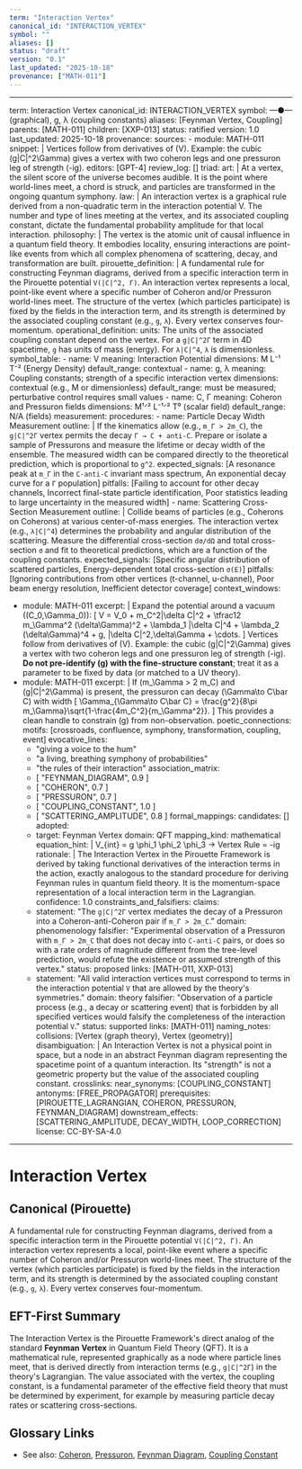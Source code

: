 ```yaml
---
term: "Interaction Vertex"
canonical_id: "INTERACTION_VERTEX"
symbol: ""
aliases: []
status: "draft"
version: "0.1"
last_updated: "2025-10-18"
provenance: ["MATH-011"]
---
```


---
term: Interaction Vertex
canonical_id: INTERACTION_VERTEX
symbol: —●— (graphical), g, λ (coupling constants)
aliases: [Feynman Vertex, Coupling]
parents: [MATH-011]
children: [XXP-013]
status: ratified
version: 1.0
last_updated: 2025-10-18
provenance:
  sources:
    - module: MATH-011
      snippet: |
        Vertices follow from derivatives of (V). Example: the cubic (g|C|^2\Gamma) gives a vertex with two coheron legs and one pressuron leg of strength (-ig).
  editors: [GPT-4]
  review_log: []
triad:
  art: |
    At a vertex, the silent score of the universe becomes audible. It is the point where world-lines meet, a chord is struck, and particles are transformed in the ongoing quantum symphony.
  law: |
    An interaction vertex is a graphical rule derived from a non-quadratic term in the interaction potential V. The number and type of lines meeting at the vertex, and its associated coupling constant, dictate the fundamental probability amplitude for that local interaction.
  philosophy: |
    The vertex is the atomic unit of causal influence in a quantum field theory. It embodies locality, ensuring interactions are point-like events from which all complex phenomena of scattering, decay, and transformation are built.
pirouette_definition: |
  A fundamental rule for constructing Feynman diagrams, derived from a specific interaction term in the Pirouette potential `V(|C|^2, Γ)`. An interaction vertex represents a local, point-like event where a specific number of Coheron and/or Pressuron world-lines meet. The structure of the vertex (which particles participate) is fixed by the fields in the interaction term, and its strength is determined by the associated coupling constant (e.g., `g`, `λ`). Every vertex conserves four-momentum.
operational_definition:
  units: The units of the associated coupling constant depend on the vertex. For a `g|C|^2Γ` term in 4D spacetime, `g` has units of mass (energy). For `λ|C|^4`, `λ` is dimensionless.
  symbol_table:
    - name: V
      meaning: Interaction Potential
      dimensions: M L⁻¹ T⁻² (Energy Density)
      default_range: contextual
    - name: g, λ
      meaning: Coupling constants; strength of a specific interaction vertex
      dimensions: contextual (e.g., M or dimensionless)
      default_range: must be measured; perturbative control requires small values
    - name: C, Γ
      meaning: Coheron and Pressuron fields
      dimensions: M¹ᐟ² L⁻¹ᐟ² T⁰ (scalar field)
      default_range: N/A (fields)
  measurement:
    procedures:
      - name: Particle Decay Width Measurement
        outline: |
          If the kinematics allow (e.g., `m_Γ > 2m_C`), the `g|C|^2Γ` vertex permits the decay `Γ → C + anti-C`. Prepare or isolate a sample of Pressurons and measure the lifetime or decay width of the ensemble. The measured width can be compared directly to the theoretical prediction, which is proportional to `g^2`.
        expected_signals: [A resonance peak at `m_Γ` in the `C-anti-C` invariant mass spectrum, An exponential decay curve for a `Γ` population]
        pitfalls: [Failing to account for other decay channels, Incorrect final-state particle identification, Poor statistics leading to large uncertainty in the measured width]
      - name: Scattering Cross-Section Measurement
        outline: |
          Collide beams of particles (e.g., Coherons on Coherons) at various center-of-mass energies. The interaction vertex (e.g., `λ|C|^4`) determines the probability and angular distribution of the scattering. Measure the differential cross-section `dσ/dΩ` and total cross-section `σ` and fit to theoretical predictions, which are a function of the coupling constants.
        expected_signals: [Specific angular distribution of scattered particles, Energy-dependent total cross-section `σ(E)`]
        pitfalls: [Ignoring contributions from other vertices (t-channel, u-channel), Poor beam energy resolution, Inefficient detector coverage]
context_windows:
  - module: MATH-011
    excerpt: |
      Expand the potential around a vacuum ((C_0,\Gamma_0)):
      [ V = V_0 + m_C^2|\delta C|^2 + \tfrac12 m_\Gamma^2 (\delta\Gamma)^2 + \lambda_1 |\delta C|^4 + \lambda_2 (\delta\Gamma)^4 + g, |\delta C|^2,\delta\Gamma + \cdots. ]
      Vertices follow from derivatives of (V). Example: the cubic (g|C|^2\Gamma) gives a vertex with two coheron legs and one pressuron leg of strength (-ig). **Do not pre-identify (g) with the fine-structure constant**; treat it as a parameter to be fixed by data (or matched to a UV theory).
  - module: MATH-011
    excerpt: |
      If (m_\Gamma > 2 m_C) and (g|C|^2\Gamma) is present, the pressuron can decay (\Gamma\to C\bar C) with width
      [ \Gamma_{\Gamma\to C\bar C} = \frac{g^2}{8\pi m_\Gamma}\sqrt{1-\frac{4m_C^2}{m_\Gamma^2}}. ]
      This provides a clean handle to constrain (g) from non-observation.
poetic_connections:
  motifs: [crossroads, confluence, symphony, transformation, coupling, event]
  evocative_lines:
    - "giving a voice to the hum"
    - "a living, breathing symphony of probabilities"
    - "the rules of their interaction"
  association_matrix:
    - [ "FEYNMAN_DIAGRAM", 0.9 ]
    - [ "COHERON", 0.7 ]
    - [ "PRESSURON", 0.7 ]
    - [ "COUPLING_CONSTANT", 1.0 ]
    - [ "SCATTERING_AMPLITUDE", 0.8 ]
formal_mappings:
  candidates: []
  adopted:
    - target: Feynman Vertex
      domain: QFT
      mapping_kind: mathematical
      equation_hint: |
        V_{int} = g \phi_1 \phi_2 \phi_3  →  Vertex Rule = -ig
      rationale: |
        The Interaction Vertex in the Pirouette Framework is derived by taking functional derivatives of the interaction terms in the action, exactly analogous to the standard procedure for deriving Feynman rules in quantum field theory. It is the momentum-space representation of a local interaction term in the Lagrangian.
      confidence: 1.0
constraints_and_falsifiers:
  claims:
    - statement: "The `g|C|^2Γ` vertex mediates the decay of a Pressuron into a Coheron-anti-Coheron pair if `m_Γ > 2m_C`."
      domain: phenomenology
      falsifier: "Experimental observation of a Pressuron with `m_Γ > 2m_C` that does not decay into `C-anti-C` pairs, or does so with a rate orders of magnitude different from the tree-level prediction, would refute the existence or assumed strength of this vertex."
      status: proposed
      links: [MATH-011, XXP-013]
    - statement: "All valid interaction vertices must correspond to terms in the interaction potential `V` that are allowed by the theory's symmetries."
      domain: theory
      falsifier: "Observation of a particle process (e.g., a decay or scattering event) that is forbidden by all specified vertices would falsify the completeness of the interaction potential `V`."
      status: supported
      links: [MATH-011]
naming_notes:
  collisions: [Vertex (graph theory), Vertex (geometry)]
  disambiguation: |
    An Interaction Vertex is not a physical point in space, but a node in an abstract Feynman diagram representing the spacetime point of a quantum interaction. Its "strength" is not a geometric property but the value of the associated coupling constant.
crosslinks:
  near_synonyms: [COUPLING_CONSTANT]
  antonyms: [FREE_PROPAGATOR]
  prerequisites: [PIROUETTE_LAGRANGIAN, COHERON, PRESSURON, FEYNMAN_DIAGRAM]
  downstream_effects: [SCATTERING_AMPLITUDE, DECAY_WIDTH, LOOP_CORRECTION]
license: CC-BY-SA-4.0
---

# Interaction Vertex

## Canonical (Pirouette)
A fundamental rule for constructing Feynman diagrams, derived from a specific interaction term in the Pirouette potential `V(|C|^2, Γ)`. An interaction vertex represents a local, point-like event where a specific number of Coheron and/or Pressuron world-lines meet. The structure of the vertex (which particles participate) is fixed by the fields in the interaction term, and its strength is determined by the associated coupling constant (e.g., `g`, `λ`). Every vertex conserves four-momentum.

## EFT-First Summary
The Interaction Vertex is the Pirouette Framework's direct analog of the standard **Feynman Vertex** in Quantum Field Theory (QFT). It is a mathematical rule, represented graphically as a node where particle lines meet, that is derived directly from interaction terms (e.g., `g|C|^2Γ`) in the theory's Lagrangian. The value associated with the vertex, the coupling constant, is a fundamental parameter of the effective field theory that must be determined by experiment, for example by measuring particle decay rates or scattering cross-sections.

## Glossary Links
- See also: [Coheron](<./COHERON.md>), [Pressuron](<./PRESSURON.md>), [Feynman Diagram](<./FEYNMAN_DIAGRAM.md>), [Coupling Constant](<./COUPLING_CONSTANT.md>)